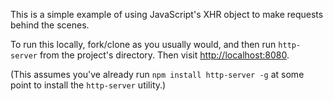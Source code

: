 This is a simple example of using JavaScript's XHR object to make requests behind the scenes.

To run this locally, fork/clone as you usually would, and then run `http-server` from the project's directory. Then visit <http://localhost:8080>.

(This assumes you've already run `npm install http-server -g` at some point to install the `http-server` utility.)